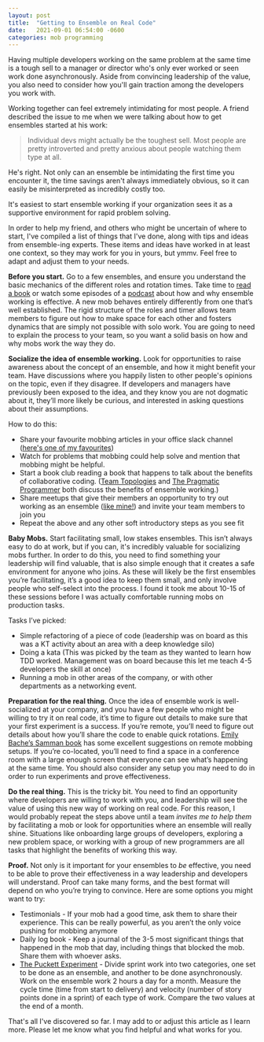 ```yaml
---
layout: post
title:  "Getting to Ensemble on Real Code"
date:   2021-09-01 06:54:00 -0600
categories: mob programming
---
```


Having multiple developers working on the same problem at the same time is a tough sell to a manager or director who's only ever worked or seen work done asynchronously. Aside from convincing leadership of the value, you also need to consider how you'll gain traction among the developers you work with. 

Working together can feel extremely intimidating for most people. A friend described the issue to me when we were talking about how to get ensembles started at his work:

> Individual devs might actually be the toughest sell. Most people are pretty introverted and pretty anxious about people watching them type at all.

He's right. Not only can an ensemble be intimidating the first time you encounter it, the time savings aren't always immediately obvious, so it can easily be misinterpreted as incredibly costly too. 

It's easiest to start ensemble working if your organization sees it as a supportive environment for rapid problem solving. 

In order to help my friend, and others who might be uncertain of where to start, I've compiled a list of things that I've done, along with tips and ideas from ensemble-ing experts. These items and ideas have worked in at least one context, so they may work for you in yours, but ymmv. Feel free to adapt and adjust them to your needs.

**Before you start.** Go to a few ensembles, and ensure you understand the basic mechanics of the different roles and rotation times. Take time to [read a book](http://www.mobprogrammingguidebook.com/) or watch some episodes of a [podcast](https://www.youtube.com/channel/UCgt1lVMrdwlZKBaerxxp2iQ) about how and why ensemble working is effective. A new mob behaves entirely differently from one that’s well established. The rigid structure of the roles and timer allows team members to figure out how to make space for each other and fosters dynamics that are simply not possible with solo work. You are going to need to explain the process to your team, so you want a solid basis on how and why mobs work the way they do.

**Socialize the idea of ensemble working.** Look for opportunities to raise awareness about the concept of an ensemble, and how it might benefit your team. Have discussions where you happily listen to other people's opinions on the topic, even if they disagree. If developers and managers have previously been exposed to the idea, and they know you are not dogmatic about it, they’ll more likely be curious, and interested in asking questions about their assumptions.

How to do this:
* Share your favourite mobbing articles in your office slack channel ([here's one of my favourites](https://jessitron.com/2021/03/27/those-pesky-pull-request-reviews/))
* Watch for problems that mobbing could help solve and mention that mobbing might be helpful.
* Start a book club reading a book that happens to talk about the benefits of collaborative coding. ([Team Topologies](https://www.amazon.ca/Team-Topologies-Organizing-Business-Technology/dp/1942788819/ref=sr_1_1?dchild=1&gclid=CjwKCAjwybyJBhBwEiwAvz4G7w8ddo_BaXAKV9K43CSwzQxRG8lJhMuUk2cp7lJDXiIL5naTCLe9MxoCY-EQAvD_BwE&hvadid=357275073039&hvdev=c&hvlocphy=9001335&hvnetw=g&hvqmt=e&hvrand=18116534911720749592&hvtargid=kwd-723035983914&hydadcr=26027_9772381&keywords=team+topologies&qid=1630503542&sr=8-1) and [The Pragmatic Programmer](https://www.amazon.ca/Pragmatic-Programmer-journey-mastery-Anniversary/dp/0135957052/ref=sr_1_1?crid=3BY7BSFC0LBFU&dchild=1&keywords=pragmatic+programmer&qid=1630503608&sprefix=Pragma%2Caps%2C224&sr=8-1) both discuss the benefits of ensemble working.)
* Share meetups that give their members an opportunity to try out working as an ensemble ([like mine!](https://www.meetup.com/Calgary-Software-Crafters/)) and invite your team members to join you
* Repeat the above and any other soft introductory steps as you see fit

**Baby Mobs.**  Start facilitating small, low stakes ensembles. This isn’t always easy to do at work, but if you can, it's incredibly valuable for socializing mobs further. In order to do this, you need to find something your leadership will find valuable, that is also simple enough that it creates a safe environment for anyone who joins. As these will likely be the first ensembles you’re facilitating, it’s a good idea to keep them small, and only involve people who self-select into the process. I found it took me about 10-15 of these sessions before I was actually comfortable running mobs on production tasks.

Tasks I’ve picked: 
* Simple refactoring of a piece of code (leadership was on board as this was a KT activity about an area with a deep knowledge silo)
* Doing a kata (This was picked by the team as they wanted to learn how TDD worked. Management was on board because this let me teach 4-5 developers the skill at once)
* Running a mob in other areas of the company, or with other departments as a networking event.

**Preparation for the real thing.** Once the idea of ensemble work is well-socialized at your company, and you have a few people who might be willing to try it on real code, it’s time to figure out details to make sure that your first experiment is a success.  If you’re remote, you’ll need to figure out details about how you’ll share the code to enable quick rotations. [Emily Bache’s Samman book](https://leanpub.com/techagilecoach) has some excellent suggestions on remote mobbing setups. If you’re co-located, you’ll need to find a space in a conference room with a large enough screen that everyone can see what’s happening at the same time. You should also consider any setup you may need to do in order to run experiments and prove effectiveness.

**Do the real thing.** This is the tricky bit. You need to find an opportunity where developers are willing to work with you, and leadership will see the value of using this new way of working on real code. For this reason, I would probably repeat the steps above until a team _invites me to help them_ by facilitating a mob or look for opportunities where an ensemble will really shine. Situations like onboarding large groups of developers, exploring a new problem space, or working with a group of new programmers are all tasks that highlight the benefits of working this way.

**Proof.** Not only is it important for your ensembles to _be_ effective, you need to be able to prove their effectiveness in a way leadership and developers will understand. Proof can take many forms, and the best format will depend on who you’re trying to convince. Here are some options you might want to try:

* Testimonials - If your mob had a good time, ask them to share their experience. This can be really powerful, as you aren’t the only voice pushing for mobbing anymore
* Daily log book - Keep a journal of the 3-5 most significant things that happened in the mob that day, including things that blocked the mob. Share them with whoever asks. 
* [The Puckett Experiment](https://www.youtube.com/watch?v=h-baijxbBYs) - Divide sprint work into two categories, one set to be done as an ensemble, and another to be done asynchronously. Work on the ensemble work 2 hours a day for a month. Measure the cycle time (time from start to delivery) and velocity (number of story points done in a sprint) of each type of work. Compare the two values at the end of a month.

That's all I've discovered so far. I may add to or adjust this article as I learn more. Please let me know what you find helpful and what works for you.
